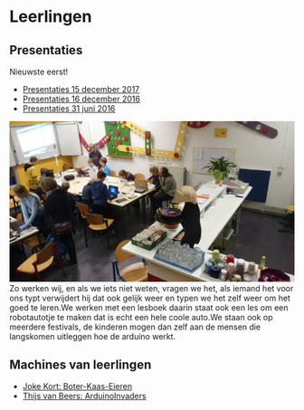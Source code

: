 # Leerlingen

## Presentaties

Nieuwste eerst!

 * [Presentaties 15 december 2017](Presentatie20171217/README.md)
 * [Presentaties 16 december 2016](Presentatie20161216/README.md)
 * [Presentaties 31 juni 2016](Presentatie20160631/README.md)


![foto](DSC_0044.JPG)
Zo werken wij, en als we iets niet weten, vragen we het, als iemand het voor ons typt verwijdert hij dat ook gelijk weer en typen we het zelf weer om het goed te leren.We werken met een lesboek daarin staat ook een les om een robotautotje te maken dat is echt een hele coole auto.We staan ook op meerdere festivals, de kinderen mogen dan zelf aan de mensen die langskomen uitleggen hoe de  arduino werkt.

## Machines van leerlingen

 * [Joke Kort: Boter-Kaas-Eieren](https://github.com/richelbilderbeek/ArduinoTicTacToeMachine)
 * [Thijs van Beers: ArduinoInvaders](https://github.com/thijsvb/ArduinoInvaders)


